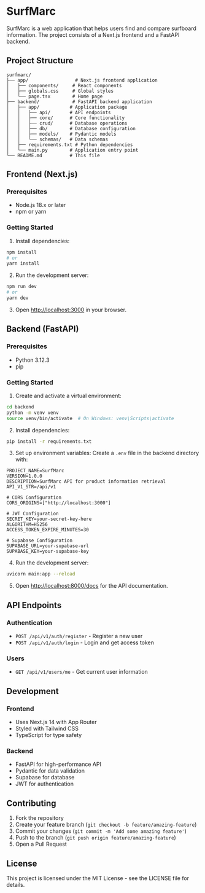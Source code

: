 # SurfMarc

SurfMarc is a web application that helps users find and compare surfboard information. The project consists of a Next.js frontend and a FastAPI backend.

## Project Structure

```
surfmarc/
├── app/                 # Next.js frontend application
│   ├── components/     # React components
│   ├── globals.css     # Global styles
│   └── page.tsx        # Home page
├── backend/            # FastAPI backend application
│   ├── app/           # Application package
│   │   ├── api/       # API endpoints
│   │   ├── core/      # Core functionality
│   │   ├── crud/      # Database operations
│   │   ├── db/        # Database configuration
│   │   ├── models/    # Pydantic models
│   │   └── schemas/   # Data schemas
│   ├── requirements.txt # Python dependencies
│   └── main.py        # Application entry point
└── README.md          # This file
```

## Frontend (Next.js)

### Prerequisites
- Node.js 18.x or later
- npm or yarn

### Getting Started

1. Install dependencies:
```bash
npm install
# or
yarn install
```

2. Run the development server:
```bash
npm run dev
# or
yarn dev
```

3. Open [http://localhost:3000](http://localhost:3000) in your browser.

## Backend (FastAPI)

### Prerequisites
- Python 3.12.3
- pip

### Getting Started

1. Create and activate a virtual environment:
```bash
cd backend
python -m venv venv
source venv/bin/activate  # On Windows: venv\Scripts\activate
```

2. Install dependencies:
```bash
pip install -r requirements.txt
```

3. Set up environment variables:
Create a `.env` file in the backend directory with:
```
PROJECT_NAME=SurfMarc
VERSION=1.0.0
DESCRIPTION=SurfMarc API for product information retrieval
API_V1_STR=/api/v1

# CORS Configuration
CORS_ORIGINS=["http://localhost:3000"]

# JWT Configuration
SECRET_KEY=your-secret-key-here
ALGORITHM=HS256
ACCESS_TOKEN_EXPIRE_MINUTES=30

# Supabase Configuration
SUPABASE_URL=your-supabase-url
SUPABASE_KEY=your-supabase-key
```

4. Run the development server:
```bash
uvicorn main:app --reload
```

5. Open [http://localhost:8000/docs](http://localhost:8000/docs) for the API documentation.

## API Endpoints

### Authentication
- `POST /api/v1/auth/register` - Register a new user
- `POST /api/v1/auth/login` - Login and get access token

### Users
- `GET /api/v1/users/me` - Get current user information

## Development

### Frontend
- Uses Next.js 14 with App Router
- Styled with Tailwind CSS
- TypeScript for type safety

### Backend
- FastAPI for high-performance API
- Pydantic for data validation
- Supabase for database
- JWT for authentication

## Contributing

1. Fork the repository
2. Create your feature branch (`git checkout -b feature/amazing-feature`)
3. Commit your changes (`git commit -m 'Add some amazing feature'`)
4. Push to the branch (`git push origin feature/amazing-feature`)
5. Open a Pull Request

## License

This project is licensed under the MIT License - see the LICENSE file for details.
